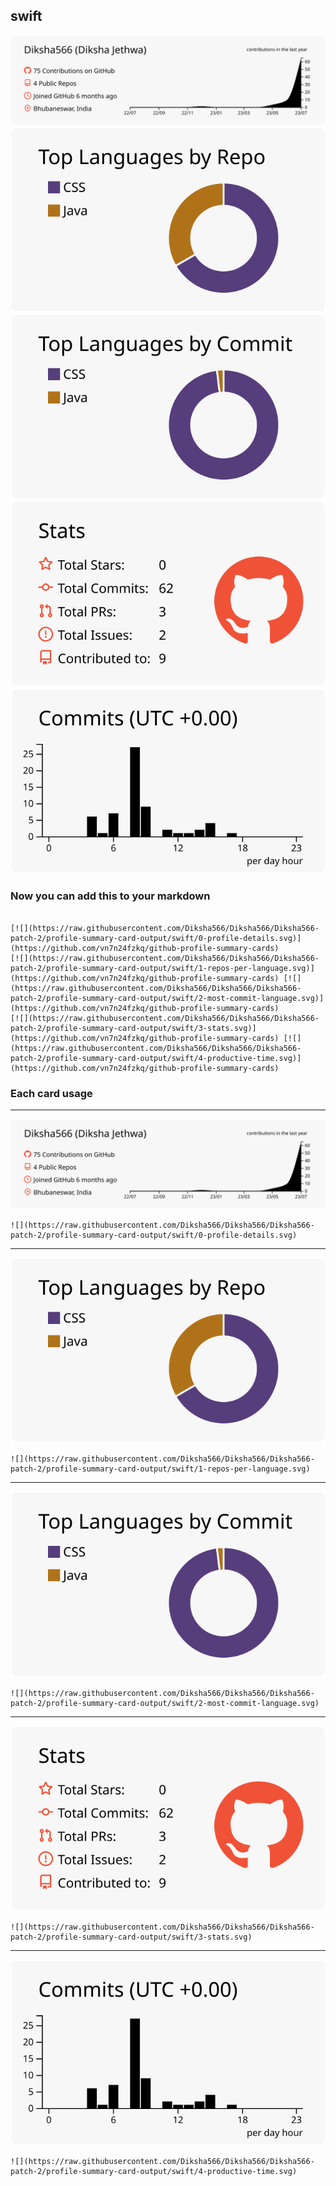 ## swift

[![](./0-profile-details.svg)](https://github.com/vn7n24fzkq/github-profile-summary-cards)
[![](./1-repos-per-language.svg)](https://github.com/vn7n24fzkq/github-profile-summary-cards) [![](./2-most-commit-language.svg)](https://github.com/vn7n24fzkq/github-profile-summary-cards)
[![](./3-stats.svg)](https://github.com/vn7n24fzkq/github-profile-summary-cards) [![](./4-productive-time.svg)](https://github.com/vn7n24fzkq/github-profile-summary-cards)
### Now you can add this to your markdown
```

[![](https://raw.githubusercontent.com/Diksha566/Diksha566/Diksha566-patch-2/profile-summary-card-output/swift/0-profile-details.svg)](https://github.com/vn7n24fzkq/github-profile-summary-cards)
[![](https://raw.githubusercontent.com/Diksha566/Diksha566/Diksha566-patch-2/profile-summary-card-output/swift/1-repos-per-language.svg)](https://github.com/vn7n24fzkq/github-profile-summary-cards) [![](https://raw.githubusercontent.com/Diksha566/Diksha566/Diksha566-patch-2/profile-summary-card-output/swift/2-most-commit-language.svg)](https://github.com/vn7n24fzkq/github-profile-summary-cards)
[![](https://raw.githubusercontent.com/Diksha566/Diksha566/Diksha566-patch-2/profile-summary-card-output/swift/3-stats.svg)](https://github.com/vn7n24fzkq/github-profile-summary-cards) [![](https://raw.githubusercontent.com/Diksha566/Diksha566/Diksha566-patch-2/profile-summary-card-output/swift/4-productive-time.svg)](https://github.com/vn7n24fzkq/github-profile-summary-cards)

```

### Each card usage
---

![](./0-profile-details.svg)

```
![](https://raw.githubusercontent.com/Diksha566/Diksha566/Diksha566-patch-2/profile-summary-card-output/swift/0-profile-details.svg)
```

    

---

![](./1-repos-per-language.svg)

```
![](https://raw.githubusercontent.com/Diksha566/Diksha566/Diksha566-patch-2/profile-summary-card-output/swift/1-repos-per-language.svg)
```

    

---

![](./2-most-commit-language.svg)

```
![](https://raw.githubusercontent.com/Diksha566/Diksha566/Diksha566-patch-2/profile-summary-card-output/swift/2-most-commit-language.svg)
```

    

---

![](./3-stats.svg)

```
![](https://raw.githubusercontent.com/Diksha566/Diksha566/Diksha566-patch-2/profile-summary-card-output/swift/3-stats.svg)
```

    

---

![](./4-productive-time.svg)

```
![](https://raw.githubusercontent.com/Diksha566/Diksha566/Diksha566-patch-2/profile-summary-card-output/swift/4-productive-time.svg)
```

    
